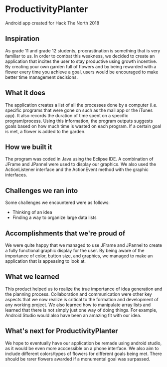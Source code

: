 # ProductivityPlanter
Android app created for Hack The North 2018

## Inspiration
As grade 11 and grade 12 students, procrastination is something that is very familiar to us. In order to combat this weakness, we decided to create an application that incites the user to stay productive using growth incentive. By creating your own garden full of flowers and by being rewarded with a flower every time you achieve a goal, users would be encouraged to make better time management decisions. 

## What it does
The application creates a list of all the processes done by a computer (i.e. specific programs that were gone on such as the mail app or the iTunes app). It also records the duration of time spent on a specific program/process. Using this information, the program outputs suggests goals based on how much time is wasted on each program. If a certain goal is met, a flower is added to the garden.

## How we built it
The program was coded in Java using the Eclipse IDE. A combination of JFrame and JPannel were used to display our graphics. We also used the ActionListener interface and the ActionEvent method with the graphic interfaces. 

## Challenges we ran into
Some challenges we encountered were as follows: 
- Thinking of an idea
- Finding a way to organize large data lists

## Accomplishments that we're proud of
We were quite happy that we managed to use JFrame and JPannel to create a fully functional graphic display for the user. By being aware of the importance of color, button size, and graphics, we managed to make an application that is appeasing to look at. 

## What we learned
This product helped us to realize the true importance of idea generation and the planning process. Collaboration and communication were other key aspects that we now realize is critical to the formation and development of any working project. We also learned how to manipulate array lists and learned that there is not simply just one way of doing things. For example, Android Studio would also have been an amazing fit with our idea.

## What's next for ProductivityPlanter
We hope to eventually have our application be remade using android studio, as it would be even more acccessible on a phone interface. We also aim to include different colors/types of flowers for different goals being met. There should be rarer flowers awarded if a monumental goal was surpassed. 
